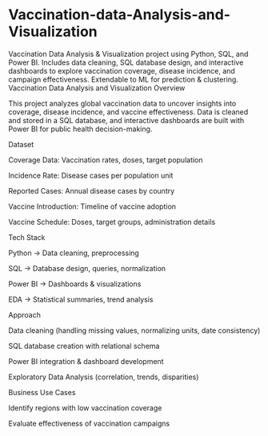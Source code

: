 # Vaccination-data-Analysis-and-Visualization
Vaccination Data Analysis &amp; Visualization project using Python, SQL, and Power BI. Includes data cleaning, SQL database design, and interactive dashboards to explore vaccination coverage, disease incidence, and campaign effectiveness. Extendable to ML for prediction &amp; clustering.
Vaccination Data Analysis and Visualization
Overview

This project analyzes global vaccination data to uncover insights into coverage, disease incidence, and vaccine effectiveness. Data is cleaned and stored in a SQL database, and interactive dashboards are built with Power BI for public health decision-making.

Dataset

Coverage Data: Vaccination rates, doses, target population

Incidence Rate: Disease cases per population unit

Reported Cases: Annual disease cases by country

Vaccine Introduction: Timeline of vaccine adoption

Vaccine Schedule: Doses, target groups, administration details

Tech Stack

Python → Data cleaning, preprocessing

SQL → Database design, queries, normalization

Power BI → Dashboards & visualizations

EDA → Statistical summaries, trend analysis

Approach

Data cleaning (handling missing values, normalizing units, date consistency)

SQL database creation with relational schema

Power BI integration & dashboard development

Exploratory Data Analysis (correlation, trends, disparities)

Business Use Cases

Identify regions with low vaccination coverage

Evaluate effectiveness of vaccination campaigns
